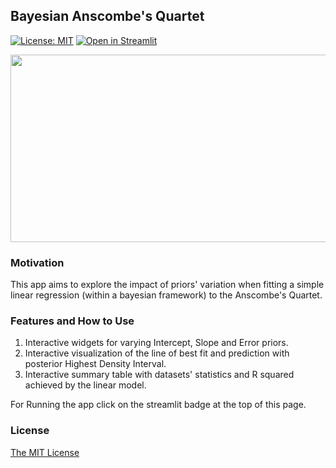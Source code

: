 ## Bayesian Anscombe's Quartet

[![License: MIT](https://img.shields.io/badge/License-MIT-yellow.svg)](https://opensource.org/licenses/MIT)  [![Open in Streamlit](https://static.streamlit.io/badges/streamlit_badge_black_white.svg)](https://share.streamlit.io/vb690/bazaar/shops/anscombe_quartet/anscombe_app.py)
  
<p align="center">
  <img width="1000" height="300" src="https://github.com/vb690/bazaar/blob/master/shops/anscombe_quartet/images/anscombe_quartet.png">
<p align="center">


### Motivation

This app aims to explore the impact of priors' variation when fitting a simple linear regression (within a bayesian framework) to the Anscombe's Quartet.

### Features and How to Use

1. Interactive widgets for varying Intercept, Slope and Error priors.
2. Interactive visualization of the line of best fit and prediction with posterior Highest Density Interval.
3. Interactive summary table with datasets' statistics and R squared achieved by the linear model.

For Running the app click on the streamlit badge at the top of this page.

### License

[The MIT License](https://github.com/vb690/bazaar/blob/master/LICENSE)
